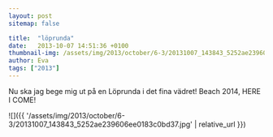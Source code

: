 ```yaml
---
layout: post
sitemap: false

title:  "löprunda"
date:   2013-10-07 14:51:36 +0100
thumbnail-img: /assets/img/2013/october/6-3/20131007_143843_5252ae239606ee0183c0bd37.jpg
author: Eva
tags: ["2013"]
---
```


Nu ska jag bege mig ut på en Löprunda i det fina vädret! Beach 2014, HERE I COME!

![]({{ '/assets/img/2013/october/6-3/20131007_143843_5252ae239606ee0183c0bd37.jpg'  | relative_url }})

